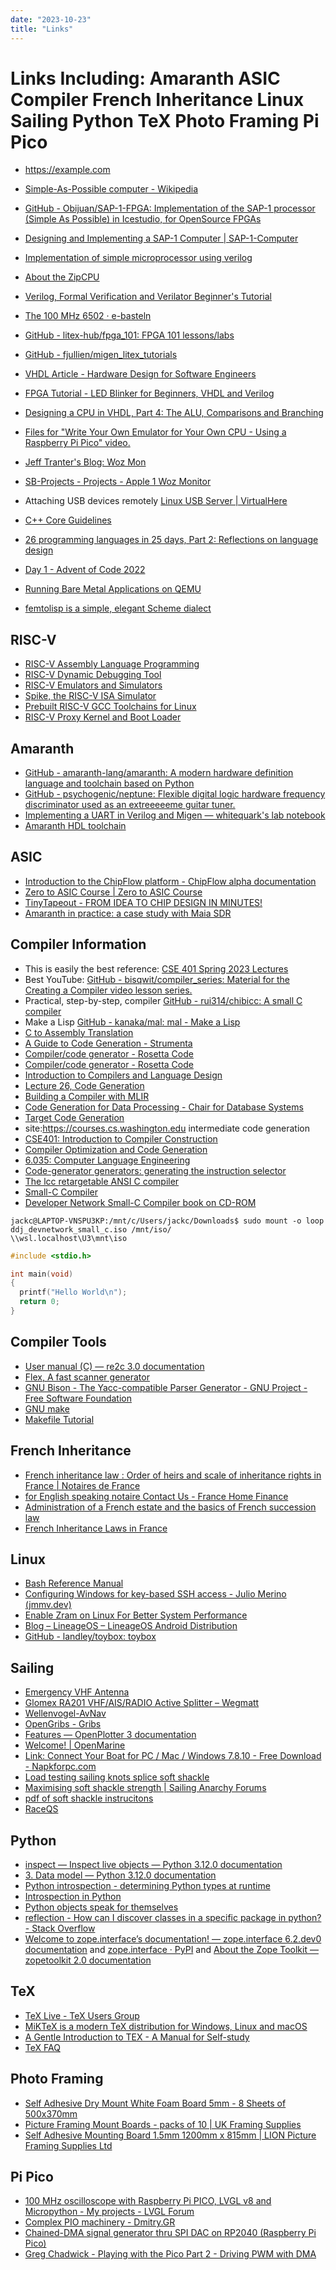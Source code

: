 ```yaml
---
date: "2023-10-23"
title: "Links"
---
```


<!-- markdownlint-disable MD025 -->
# Links Including: Amaranth ASIC Compiler French Inheritance Linux Sailing Python TeX Photo Framing Pi Pico
<!-- markdownlint-enable MD025 -->

<!-- markdownlint-disable MD034 -->
* https://example.com
<!-- markdownlint-enable MD034 -->

* [Simple-As-Possible computer - Wikipedia](https://en.wikipedia.org/wiki/Simple-As-Possible_computer)
* [GitHub - Obijuan/SAP-1-FPGA: Implementation of the SAP-1 processor (Simple As Possible) in Icestudio, for OpenSource FPGAs](https://github.com/Obijuan/SAP-1-FPGA)
* [Designing and Implementing a SAP-1 Computer | SAP-1-Computer](https://karenok.github.io/SAP-1-Computer/)
* [Implementation of simple microprocessor using verilog](https://stackoverflow.com/a/51621153)
* [About the ZipCPU](https://zipcpu.com/about/zipcpu.html)
* [Verilog, Formal Verification and Verilator Beginner's Tutorial](http://zipcpu.com/tutorial/)
* [The 100 MHz 6502 · e-basteln](http://www.e-basteln.de/computing/65f02/65f02/)
* [GitHub - litex-hub/fpga_101: FPGA 101 lessons/labs](https://github.com/litex-hub/fpga_101)
* [GitHub - fjullien/migen_litex_tutorials](https://github.com/fjullien/migen_litex_tutorials/tree/main)
* [VHDL Article - Hardware Design for Software Engineers](https://nandland.com/lesson-7-what-every-software-programmer-needs-to-understand-about-hardware-design/)
* [FPGA Tutorial - LED Blinker for Beginners, VHDL and Verilog](https://nandland.com/your-first-verilog-program-an-led-blinker/)
* [Designing a CPU in VHDL, Part 4: The ALU, Comparisons and Branching](https://domipheus.com/blog/designing-a-cpu-in-vhdl-part-4-alu-comparisons-branching/)
* [Files for "Write Your Own Emulator for Your Own CPU - Using a Raspberry Pi Pico" video.](https://github.com/garyexplains/examples/tree/master/vCPUEMU)

* [Jeff Tranter's Blog: Woz Mon](http://jefftranter.blogspot.com/2012/05/woz-mon.html)
* [SB-Projects - Projects - Apple 1 Woz Monitor](https://www.sbprojects.net/projects/apple1/wozmon.php)

* Attaching USB devices remotely [Linux USB Server | VirtualHere](https://www.virtualhere.com/usb_server_software)

* [C++ Core Guidelines](http://isocpp.github.io/CppCoreGuidelines/CppCoreGuidelines#S-introduction)

* [26 programming languages in 25 days, Part 2: Reflections on language design](https://matt.might.net/articles/26-languages-part2/)
* [Day 1 - Advent of Code 2022](https://adventofcode.com/2022/day/1)

* [Running Bare Metal Applications on QEMU](https://xilinx-wiki.atlassian.net/wiki/spaces/A/pages/821854273/Running+Bare+Metal+Applications+on+QEMU)

* [femtolisp is a simple, elegant Scheme dialect](https://github.com/JeffBezanson/femtolisp)

## RISC-V

* [RISC-V Assembly Language Programming](https://github.com/johnwinans/rvalp)
* [RISC-V Dynamic Debugging Tool](https://github.com/johnwinans/rvddt)
* [RISC-V Emulators and Simulators](https://wiki.riscv.org/display/HOME/Emulators+and+Simulators)
* [Spike, the RISC-V ISA Simulator](https://github.com/riscv-software-src/riscv-isa-sim)
* [Prebuilt RISC-V GCC Toolchains for Linux](https://github.com/stnolting/riscv-gcc-prebuilt/releases)
* [RISC-V Proxy Kernel and Boot Loader](https://github.com/riscv-software-src/riscv-pk)

## Amaranth

* [GitHub - amaranth-lang/amaranth: A modern hardware definition language and toolchain based on Python](https://github.com/amaranth-lang/amaranth)
* [GitHub - psychogenic/neptune: Flexible digital logic hardware frequency discriminator used as an extreeeeeme guitar tuner.](https://github.com/psychogenic/neptune)
* [Implementing a UART in Verilog and Migen — whitequark's lab notebook](https://lab.whitequark.org/notes/2016-10-18/implementing-an-uart-in-verilog-and-migen/)
* [Amaranth HDL toolchain](https://amaranth-lang.org/docs/amaranth/latest/intro.html)

## ASIC 
 
* [Introduction to the ChipFlow platform - ChipFlow alpha documentation](https://docs.chipflow.io/en/latest/tutorial-intro-chipflow-platform.html)
* [Zero to ASIC Course | Zero to ASIC Course](https://www.zerotoasiccourse.com)
* [TinyTapeout - FROM IDEA TO CHIP DESIGN IN MINUTES!](https://tinytapeout.com/faq/)
* [Amaranth in practice: a case study with Maia SDR](https://www.openresearch.institute/tag/amaranth/)

## Compiler Information

* This is easily the best reference: [CSE 401 Spring 2023 Lectures](https://courses.cs.washington.edu/courses/cse401/23sp/calendar/lecturelist.html)
* Best YouTube: [GitHub - bisqwit/compiler_series: Material for the Creating a Compiler video lesson series.](https://github.com/bisqwit/compiler_series)
* Practical, step-by-step, compiler [GitHub - rui314/chibicc: A small C compiler](https://github.com/rui314/chibicc)
* Make a Lisp [GitHub - kanaka/mal: mal - Make a Lisp](https://github.com/kanaka/mal)
* [C to Assembly Translation](https://www.eventhelix.com/embedded/c-to-assembly-translation/)
* [A Guide to Code Generation - Strumenta](https://tomassetti.me/code-generation/)
* [Compiler/code generator - Rosetta Code](https://rosettacode.org/wiki/Compiler/code_generator#Python)
* [Compiler/code generator - Rosetta Code](https://rosettacode.org/wiki/Compiler/code_generator)
* [Introduction to Compilers and Language Design](https://www3.nd.edu/~dthain/compilerbook/) 
* [Lecture 26, Code Generation](https://homepage.cs.uiowa.edu/~dwjones/compiler/notes/26.shtml)
* [Building a Compiler with MLIR](https://llvm.org/devmtg/2020-09/slides/MLIR_Tutorial.pdf)
* [Code Generation for Data Processing - Chair for Database Systems](https://db.in.tum.de/teaching/ws2223/codegen/index.shtml?lang=en)
* [Target Code Generation](https://courses.cs.washington.edu/courses/cse401/07au/CSE401-07cogen.pdf)
* site:https://courses.cs.washington.edu intermediate code generation
* [CSE401: Introduction to Compiler Construction](https://courses.cs.washington.edu/courses/cse401/)
* [Compiler Optimization and Code Generation](https://bears.ece.ucsb.edu/class/ece253/compiler_opt/c2.pdf)
* [6.035: Computer Language Engineering](http://cons.mit.edu/sp13/schedule.html)
* [Code-generator generators: generating the instruction selector](https://www.lrde.epita.fr/dload/20040602-Seminar/vasseur0604_code-gen-gen_report.pdf)
* [The lcc retargetable ANSI C compiler](https://github.com/drh/lcc)
* [Small-C Compiler](https://github.com/ncb85/SmallC-85)
* [Developer Network Small-C Compiler book on CD-ROM](https://www.drdobbs.com/developer-network-small-c-compiler-book/184415519?queryText=%2522small%2Bc%2522)

```shell
jackc@LAPTOP-VNSPU3KP:/mnt/c/Users/jackc/Downloads$ sudo mount -o loop ddj_devnetwork_small_c.iso /mnt/iso/
\\wsl.localhost\U3\mnt\iso
```

```C
#include <stdio.h>

int main(void)
{
  printf("Hello World\n");
  return 0;
}
```

## Compiler Tools

* [User manual (C) — re2c 3.0 documentation](https://re2c.org/manual/manual_c.html)
*  [Flex, A fast scanner generator](https://www.cs.princeton.edu/~appel/modern/c/software/flex/flex.html)
* [GNU Bison - The Yacc-compatible Parser Generator - GNU Project - Free Software Foundation](https://www.gnu.org/software/bison/manual/)
* [GNU make](https://www.gnu.org/software/make/manual/make.html#Wildcard-Examples)
* [Makefile Tutorial](https://makefiletutorial.com/#getting-started)

## French Inheritance

* [French inheritance law : Order of heirs and scale of inheritance rights in France | Notaires de France](https://www.notaires.fr/en/donation-succession/succession/order-succession-and-inheritance-tax#:~:text=If%20the%20deceased%20had%20children%2C%20the%20inheritance%20is%20divided%20between,he%20inherits%20the%20entire%20sum.)
* [for English speaking notaire Contact Us - France Home Finance](https://www.francehomefinance.com/contact_us/)
* [Administration of a French estate and the basics of French succession law](https://oratto.co.uk/wiki/probate-solicitors/guides/administration-of-a-french-estate-and-the-basics-of-french-succession-law)
* [French Inheritance Laws in France](https://www.french-property.com/guides/france/finance-taxation/inheritance/rights)

## Linux

* [Bash Reference Manual](https://www.gnu.org/software/bash/manual/bash.html#Special-Parameters)
* [Configuring Windows for key-based SSH access - Julio Merino (jmmv.dev)](https://jmmv.dev/2020/10/windows-ssh-access.html)
* [Enable Zram on Linux For Better System Performance](https://fosspost.org/enable-zram-on-linux-better-system-performance/)
* [Blog – LineageOS – LineageOS Android Distribution](https://lineageos.org/blog/)
* [GitHub - landley/toybox: toybox](https://github.com/landley/toybox)
 
## Sailing

* [Emergency VHF Antenna](https://revolve-tec.com/product/rollable-emergency-vhf-antenna/)
*  [Glomex RA201 VHF/AIS/RADIO Active Splitter – Wegmatt](https://shop.wegmatt.com/collections/new-products/products/glomex-ra201-vhf-ais-radio-active-splitter)
* [Wellenvogel-AvNav](https://www.wellenvogel.net/software/avnav/docs/beschreibung.html?lang=en)
* [OpenGribs - Gribs](https://opengribs.org/en/gribs)
* [Features — OpenPlotter 3 documentation](https://openplotter.readthedocs.io/en/latest/description/features.html)
* [Welcome! | OpenMarine](https://openmarine.net)
* [Link: Connect Your Boat for PC / Mac / Windows 7.8.10 - Free Download - Napkforpc.com](https://napkforpc.com/apk/com.navico.gofree/)
* [Load testing sailing knots splice soft shackle](https://web.archive.org/web/20160307225630/http://www.bethandevans.com/load.htm)
* [Maximising soft shackle strength | Sailing Anarchy Forums](https://forums.sailinganarchy.com/threads/maximising-soft-shackle-strength.185262/)
* [pdf of soft shackle instrucitons](https://forums.sailinganarchy.com/attachments/high-strength-soft-shackles-using-the-"brion-toss-button"-knot-july-2023-pdf.602280/)
* [RaceQS](https://raceqs.com/smart-watch/)

## Python

* [inspect — Inspect live objects — Python 3.12.0 documentation](https://docs.python.org/3/library/inspect.html)
* [3. Data model — Python 3.12.0 documentation](https://docs.python.org/3/reference/datamodel.html#customizing-class-creation)
* [Python introspection - determining Python types at runtime](https://zetcode.com/python/introspection/?utm_content=cmp-true)
* [Introspection in Python](https://devopedia.org/introspection-in-python#qst-ans-3)
* [Python objects speak for themselves](https://anvil.works/blog/introspection-in-python)
* [reflection - How can I discover classes in a specific package in python? - Stack Overflow](https://stackoverflow.com/questions/3507125/how-can-i-discover-classes-in-a-specific-package-in-python)
* [Welcome to zope.interface’s documentation! — zope.interface 6.2.dev0 documentation](https://zopeinterface.readthedocs.io/en/latest/) and [zope.interface · PyPI](https://pypi.org/project/zope.interface/) and [About the Zope Toolkit — zopetoolkit 2.0 documentation](https://zopetoolkit.readthedocs.io/en/latest/about.html#toolkit-libraries)

## TeX

* [TeX Live - TeX Users Group](https://www.tug.org/texlive/)
* [MiKTeX is a modern TeX distribution for Windows, Linux and macOS](https://miktex.org/)
* [A Gentle Introduction to TEX - A Manual for Self-study](https://www.sys.kth.se/docs/texlive/texmf-dist/doc/plain/gentle/gentle.pdf)
* [TeX FAQ](https://texfaq.org/FAQ-startup)

## Photo Framing

* [Self Adhesive Dry Mount White Foam Board 5mm - 8 Sheets of 500x370mm](https://www.ukpictureframingsupplies.co.uk/self-adhesive-dry-mount-white-foam-board-5mm---8-sheets-of-500x370mm-335-p.asp)
* [Picture Framing Mount Boards - packs of 10 | UK Framing Supplies](https://www.ukframingsupplies.net/snow-white--mountboard---pack-of-10---825-x-1118mm-x2832-x-44-inchesx29--rrp-72-3248-p.asp)
* [Self Adhesive Mounting Board 1.5mm 1200mm x 815mm | LION Picture Framing Supplies Ltd](https://www.lionpic.co.uk/p/38093/Self-Adhesive-Mounting-Board-15mm-1200mm-x-815mm-1-sheet)

## Pi Pico 

* [100 MHz oscilloscope with Raspberry Pi PICO, LVGL v8 and Micropython - My projects - LVGL Forum](https://forum.lvgl.io/t/100-mhz-oscilloscope-with-raspberry-pi-pico-lvgl-v8-and-micropython/5669)
* [Complex PIO machinery - Dmitry.GR](https://dmitry.gr/?r=06.%20Thoughts&proj=09.ComplexPioMachines)
* [Chained-DMA signal generator thru SPI DAC on RP2040 (Raspberry Pi Pico)](https://vanhunteradams.com/Pico/DAC/DMA_DAC.html)
* [Greg Chadwick - Playing with the Pico Part 2 - Driving PWM with DMA](https://gregchadwick.co.uk/blog/playing-with-the-pico-pt2/)
